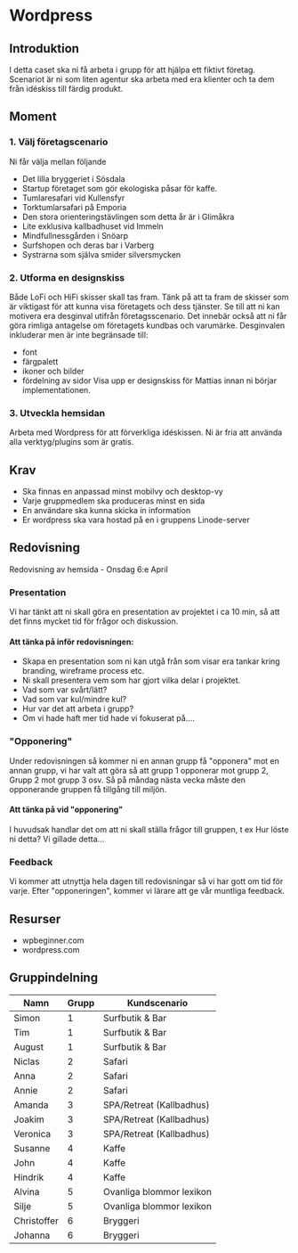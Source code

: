 # Wordpress

## Introduktion
I detta caset ska ni få arbeta i grupp för att hjälpa ett fiktivt företag. Scenariot är ni som liten agentur ska arbeta med era klienter och ta dem från idéskiss till färdig produkt.

## Moment
### 1. Välj företagscenario
Ni får välja mellan följande
- Det lilla bryggeriet i Sösdala
- Startup företaget som gör ekologiska påsar för kaffe.
- Tumlaresafari vid Kullensfyr
- Torktumlarsafari på Emporia
- Den stora orienteringstävlingen som detta år är i Glimåkra
- Lite exklusiva kallbadhuset vid Immeln
- Mindfullnessgården i Snöarp
- Surfshopen och deras bar i Varberg
- Systrarna som själva smider silversmycken

### 2. Utforma en designskiss
Både LoFi och HiFi skisser skall tas fram. Tänk på att ta fram de skisser som är viktigast för att kunna visa företagets och dess tjänster. Se till att ni kan motivera era desginval utifrån företagsscenario. Det innebär också att ni får göra rimliga antagelse om företagets kundbas och varumärke. Desginvalen inkluderar men är inte begränsade till:
- font
- färgpalett
- ikoner och bilder
- fördelning av sidor
Visa upp er designskiss för Mattias innan ni börjar implementationen.

### 3. Utveckla hemsidan
Arbeta med Wordpress för att förverkliga idéskissen. Ni är fria att använda alla verktyg/plugins som är gratis.

## Krav
- Ska finnas en anpassad minst mobilvy och desktop-vy
- Varje gruppmedlem ska produceras minst en sida
- En användare ska kunna skicka in information
- Er wordpress ska vara hostad på en i gruppens Linode-server

## Redovisning
Redovisning av hemsida - Onsdag 6:e April

### Presentation
Vi har tänkt att ni skall göra en presentation av projektet i ca 10 min, så att det finns mycket tid för frågor och diskussion.

#### Att tänka på inför redovisningen:
- Skapa en presentation som ni kan utgå från som visar era tankar kring branding, wireframe process etc.
- Ni skall presentera vem som har gjort vilka delar i projektet.
- Vad som var svårt/lätt?
- Vad som var kul/mindre kul?
- Hur var det att arbeta i grupp?
- Om vi hade haft mer tid hade vi fokuserat på....

### "Opponering"
Under redovisningen så kommer ni en annan grupp få "opponera" mot en annan grupp, vi har valt att göra så att grupp 1 opponerar mot grupp 2, Grupp 2 mot grupp 3 osv. Så på måndag nästa vecka måste den opponerande gruppen få tillgång till miljön.

#### Att tänka på vid "opponering"
I huvudsak handlar det om att ni skall ställa frågor till gruppen, t ex Hur löste ni detta? Vi gillade detta... 

### Feedback
Vi kommer att utnyttja hela dagen till redovisningar så vi har gott om tid för varje. Efter "opponeringen", kommer vi lärare att ge vår muntliga feedback.

## Resurser
- wpbeginner.com
- wordpress.com

## Gruppindelning
| Namn | Grupp | Kundscenario
| ----------- | ----------- | ----------- |
| Simon | 1 | Surfbutik & Bar |
| Tim | 1 | Surfbutik & Bar |
| August | 1 | Surfbutik & Bar |
| Niclas | 2 | Safari |
| Anna | 2 | Safari |
| Annie | 2 | Safari |
| Amanda | 3 | SPA/Retreat (Kallbadhus) |
| Joakim | 3 | SPA/Retreat (Kallbadhus) |
| Veronica | 3 | SPA/Retreat (Kallbadhus) |
| Susanne | 4 | Kaffe |
| John | 4 | Kaffe |
| Hindrik | 4 | Kaffe | 
| Alvina | 5 | Ovanliga blommor lexikon |
| Silje | 5 | Ovanliga blommor lexikon |
| Christoffer | 6 | Bryggeri |
| Johanna | 6 | Bryggeri |
